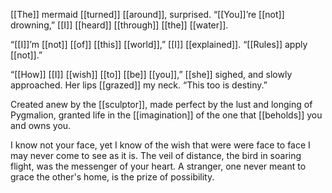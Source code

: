 [[The]] mermaid [[turned]] [[around]], surprised. “[[You]]’re [[not]] drowning,” [[I]] [[heard]] [[through]] [[the]] [[water]].  
  
“[[I]]’m [[not]] [[of]] [[this]] [[world]],” [[I]] [[explained]]. “[[Rules]] apply [[not]].”  
  
“[[How]] [[I]] [[wish]] [[to]] [[be]] [[you]],” [[she]] sighed, and slowly approached. Her lips [[grazed]] my neck. “This too is destiny.”

Created anew by the [[sculptor]], made perfect by the lust and longing of Pygmalion, granted life in the [[imagination]] of the one that [[beholds]] you and owns you.

I know not your face, yet I know of the wish that were were face to face I may never come to see as it is. The veil of distance, the bird in soaring flight, was the messenger of your heart. A stranger, one never meant to grace the other's home, is the prize of possibility.


